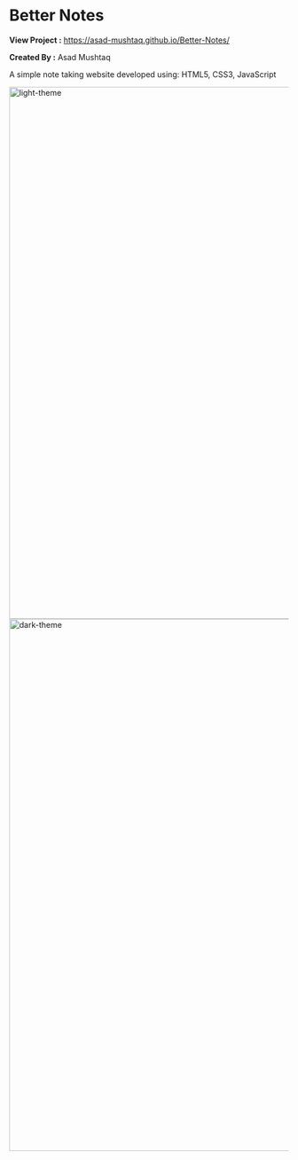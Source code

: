 # Better Notes

**View Project :** https://asad-mushtaq.github.io/Better-Notes/

**Created By :** Asad Mushtaq

A simple note taking website developed using: HTML5, CSS3, JavaScript

<img width="960" alt="light-theme" src="https://user-images.githubusercontent.com/114989022/221393391-32e975a9-87f9-49c9-b57c-5668b3db5b7a.PNG">

<img width="960" alt="dark-theme" src="https://user-images.githubusercontent.com/114989022/221393394-9391c037-f217-4d26-8029-b7a67fc5f313.PNG">
